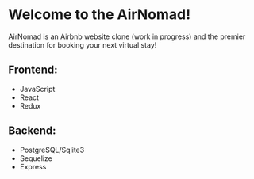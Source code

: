 # Welcome to the AirNomad!

AirNomad is an Airbnb website clone (work in progress) and the premier destination for booking your next virtual stay!

## Frontend:
* JavaScript
* React
* Redux

## Backend:
* PostgreSQL/Sqlite3
* Sequelize
* Express
